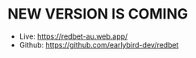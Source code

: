 # NEW VERSION IS COMING

- Live: https://redbet-au.web.app/
- Github: https://github.com/earlybird-dev/redbet



